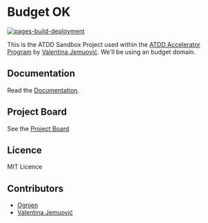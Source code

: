 # Budget OK

[![pages-build-deployment](https://github.com/ognjenkl/budget-ok/actions/workflows/pages/pages-build-deployment/badge.svg)](https://github.com/ognjenkl/budget-ok/actions/workflows/pages/pages-build-deployment)

This is the ATDD Sandbox Project used within the [ATDD Accelerator Program](https://atdd-accelerator.optivem.com/) by [Valentina Jemuović](https://www.linkedin.com/in/valentinajemuovic/). We'll be using an budget domain.

## Documentation

Read the [Documentation](https://ognjenkl.github.io/budget-ok/).

## Project Board

See the [Project Board](https://github.com/users/ognjenkl/projects/2)

## Licence
MIT Licence

## Contributors
- [Ognjen](https://github.com/ognjen)
- [Valentina Jemuović](https://www.linkedin.com/in/valentinajemuovic/)

